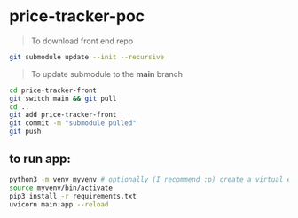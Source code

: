 # price-tracker-poc

> To download front end repo
```bash
git submodule update --init --recursive
```

> To update submodule to the **main** branch
```bash
cd price-tracker-front
git switch main && git pull
cd ..
git add price-tracker-front
git commit -m "submodule pulled"
git push
```

## to run app:
```bash
python3 -m venv myvenv # optionally (I recommend :p) create a virtual environment
source myvenv/bin/activate
pip3 install -r requirements.txt
uvicorn main:app --reload
```
